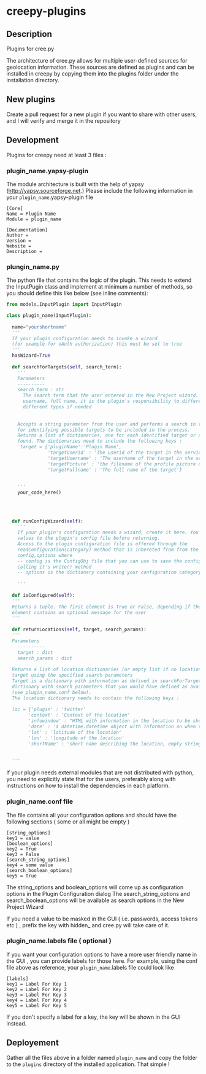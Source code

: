 creepy-plugins
==============


## Description
Plugins for cree.py

The architecture of cree.py allows for multiple user-defined sources for geolocation information. These
sources are defined as plugins and can be installed in creepy by copying them into the plugins folder under
the installation directory. 


## New plugins

Create a pull request for a new plugin if you want to share with other users, and I will verify and merge it in the repository


## Development

Plugins for creepy need at least 3 files :

### plugin_name.yapsy-plugin

The module architecture is built with the help of yapsy (http://yapsy.sourceforge.net.)
Please include the following information in your `plugin_name`.yapsy-plugin file
```
[Core]
Name = Plugin Name
Module = plugin_name

[Documentation]
Author = 
Version = 
Website = 
Description = 
```

### plungin_name.py

The python file that contains the logic of the plugin. This needs to extend the InputPugin class and implement at minimum a number of methods, so you should define this like below (see inline comments): 

```python
from models.InputPlugin import InputPlugin

class plugin_name(InputPlugin):
  
  name="yourshortname"
  '''
  If your plugin configuration needs to invoke a wizard 
  (for example for oAuth authorization) this must be set to true
  '''
  hasWizard=True
  
  def searchForTargets(self, search_term):
    '''
    Parameters
    ----------
    search_term : str
      The search term that the user entered in the New Project wizard. It could be a mail, id, 
      username, full name, it is the plugin's responsibility to differentiate between 
      different types if needed
      
      
    Accepts a string parameter from the user and performs a search in the respective service/source
    for identifying possible targets to be included in the process.
    Returns a list of dictionaries, one for each identified target or an empty list if no results were
    found. The dictionaries need to include the following keys :
     target = {'pluginName':'Plugin Name',
               'targetUserid' : 'The userid of the target in the service/source',
               'targetUsername' : 'The username of the target in the service/source',
               'targetPicture' : 'the filename of the profile picture of the target ( profile_pic_targetUserid )',
               'targetFullname' : 'The full name of the target'}
               
    
    '''
    your_code_here()
    
    
    
    
  def runConfigWizard(self):
    '''
    If your plugin's configuration needs a wizard, create it here. You need to save the configuration
    values to the plugin's config file before returning.
    Access to the plugin configuration file is offered through the 
    readConfiguration(category) method that is inhereted from from the InputPlugin. This returns a tuple
    config,options where 
    -- config is the ConfigObj file that you can use to save the configuration by 
    calling it's write() method
    -- options is the dictionary containing your configuration category options.
    
    '''
    
  def isConfigured(self):
  '''
  Returns a tuple. The first element is True or False, depending if the plugin is configured or not. The second
  element contains an optional message for the user
  '''
  
  def returnLocations(self, target, search_params):
  '''
  Parameters
    ----------
    target : dict
    search_params : dict
    
  Returns a list of location dictionaries (or empty list if no locations were found) for the specified 
  target using the specified search parameters
  Target is a dictionary with information as defined in searchForTargets and search_params is a 
  dictionary with search parameters that you would have defined as available in your configuration file
  (see plugin_name.conf below). 
  The location dictionary needs to contain the following keys : 
  
  loc = {'plugin' : 'twitter'
        'context' : 'Context of the location" 
        'infowindow' : "HTML with information in the location to be shown in the infoWindow on the map"
        'date' : 'a datetime.datetime object with information on when the gelocation was created' 
        'lat' : 'latitude of the location'
        'lon' : 'longitude of the location'
        'shortName' : 'short name describing the location, empty string if not available'}
        
      
  '''
```

If your plugin needs external modules that are not distributed with python, you need to explicitly state that for
the users, preferably along with instructions on how to install the dependencies in each platform. 


### plugin_name.conf file

The file contains all your configuration options and should have the following sections ( some or all might be empty )
```
[string_options]
key1 = value
[boolean_options]
key2 = True
key3 = False
[search_string_options]
key4 = some value
[search_boolean_options]
key5 = True

```

The string_options and boolean_options  will come up as configuration options in the Plugin Configuration dialog
The search_string_options and search_boolean_options will be available as search options in the New Project Wizard

If you need a value to be masked in the GUI ( i.e. passwords, access tokens etc ) , prefix the key with hidden_ and
cree.py will take care of it. 

### plugin_name.labels file ( optional ) 

If you want your configuration options to have a more user friendly name in the GUI , you can provide labels for those 
here. For example, using the conf file above as reference, your `plugin_name`.labels file could look like 
```
[labels]
key1 = Label For Key 1
key2 = Label For Key 2
key3 = Label For Key 3
key4 = Label For Key 4
key5 = Label For Key 5
```
If you don't specify a label for a key, the key will be shown in the GUI instead. 


## Deployement 

Gather all the files above in a folder named `plugin_name` and copy the folder to the `plugins` directory of the installed application. That simple ! 

